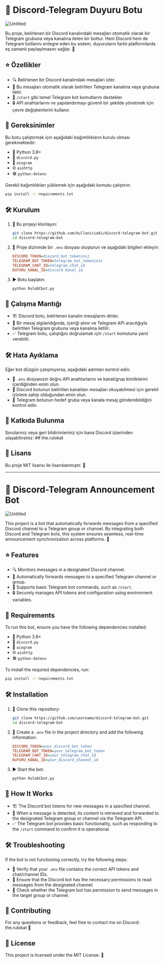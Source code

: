 # 🚀 Discord-Telegram Duyuru Botu
![Untitled](https://github.com/user-attachments/assets/235b3e26-000a-4b72-919d-5d30d4a75c9a)

Bu proje, belirlenen bir Discord kanalındaki mesajları otomatik olarak bir Telegram grubuna veya kanalına ileten bir bottur. Hem Discord hem de Telegram botlarını entegre eden bu sistem, duyuruların farklı platformlarda eş zamanlı paylaşılmasını sağlar. 📢

## ⭐ Özellikler
- 🔍 Belirlenen bir Discord kanalındaki mesajları izler.
- 🔄 Bu mesajları otomatik olarak belirtilen Telegram kanalına veya grubuna iletir.
- 📝 `/start` gibi temel Telegram bot komutlarını destekler.
- 🔒 API anahtarlarını ve yapılandırmayı güvenli bir şekilde yönetmek için çevre değişkenlerini kullanır.

## 📌 Gereksinimler
Bu botu çalıştırmak için aşağıdaki bağımlılıkların kurulu olması gerekmektedir:

- 🐍 Python 3.8+
- 🤖 `discord.py`
- 🤖 `aiogram`
- 🌐 `aiohttp`
- 🛠️ `python-dotenv`

Gerekli bağımlılıkları yüklemek için aşağıdaki komutu çalıştırın:
```bash
pip install -r requirements.txt
```

## 🛠️ Kurulum
1. 📂 Bu projeyi klonlayın:
   ```bash
   git clone https://github.com/kullaniciadi/discord-telegram-bot.git
   cd discord-telegram-bot
   ```
2. 📄 Proje dizininde bir `.env` dosyası oluşturun ve aşağıdaki bilgileri ekleyin:
   ```ini
   DISCORD_TOKEN=discord_bot_tokeniniz
   TELEGRAM_BOT_TOKEN=telegram_bot_tokeniniz
   TELEGRAM_CHAT_ID=telegram_chat_id
   DUYURU_KANAL_ID=discord_kanal_id
   ```
3. ▶️ Botu başlatın:
   ```bash
   python RuloDCbot.py
   ```

## 🔄 Çalışma Mantığı
- 🏗️ Discord botu, belirlenen kanalın mesajlarını dinler.
- 📩 Bir mesaj algılandığında, içeriği alınır ve Telegram API aracılığıyla belirtilen Telegram grubuna veya kanalına iletilir.
- ✅ Telegram botu, çalıştığını doğrulamak için `/start` komutuna yanıt verebilir.

## 🛠️ Hata Ayıklama
Eğer bot düzgün çalışmıyorsa, aşağıdaki adımları kontrol edin:
- 📌 `.env` dosyanızın doğru API anahtarlarını ve kanal/grup kimliklerini içerdiğinden emin olun.
- 🔑 Discord botunun belirtilen kanaldan mesajları okuyabilmesi için gerekli izinlere sahip olduğundan emin olun.
- 📲 Telegram botunun hedef gruba veya kanala mesaj gönderebildiğini kontrol edin.

## 🤝 Katkıda Bulunma
Sorularınız veya geri bildirimleriniz için bana Discord üzerinden ulaşabilirsiniz: ## the.rulokat

## 📜 Lisans
Bu proje MIT lisansı ile lisanslanmıştır. 📝

---

# 🚀 Discord-Telegram Announcement Bot
![Untitled](https://github.com/user-attachments/assets/46bc6d0a-3524-4694-97f4-bc6ee6477bfc)

This project is a bot that automatically forwards messages from a specified Discord channel to a Telegram group or channel. By integrating both Discord and Telegram bots, this system ensures seamless, real-time announcement synchronization across platforms. 📢

## ⭐ Features
- 🔍 Monitors messages in a designated Discord channel.
- 🔄 Automatically forwards messages to a specified Telegram channel or group.
- 📝 Supports basic Telegram bot commands, such as `/start`.
- 🔒 Securely manages API tokens and configuration using environment variables.

## 📌 Requirements
To run this bot, ensure you have the following dependencies installed:

- 🐍 Python 3.8+
- 🤖 `discord.py`
- 🤖 `aiogram`
- 🌐 `aiohttp`
- 🛠️ `python-dotenv`

To install the required dependencies, run:
```bash
pip install -r requirements.txt
```

## 🛠️ Installation
1. 📂 Clone this repository:
   ```bash
   git clone https://github.com/username/discord-telegram-bot.git
   cd discord-telegram-bot
   ```
2. 📄 Create a `.env` file in the project directory and add the following information:
   ```ini
   DISCORD_TOKEN=your_discord_bot_token
   TELEGRAM_BOT_TOKEN=your_telegram_bot_token
   TELEGRAM_CHAT_ID=your_telegram_chat_id
   DUYURU_KANAL_ID=your_discord_channel_id
   ```
3. ▶️ Start the bot:
   ```bash
   python RuloDCbot.py
   ```

## 🔄 How It Works
- 🏗️ The Discord bot listens for new messages in a specified channel.
- 📩 When a message is detected, its content is retrieved and forwarded to the designated Telegram group or channel via the Telegram API.
- ✅ The Telegram bot provides basic functionality, such as responding to the `/start` command to confirm it is operational.

## 🛠️ Troubleshooting
If the bot is not functioning correctly, try the following steps:
- 📌 Verify that your `.env` file contains the correct API tokens and chat/channel IDs.
- 🔑 Ensure that the Discord bot has the necessary permissions to read messages from the designated channel.
- 📲 Check whether the Telegram bot has permission to send messages in the target group or channel.

## 🤝 Contributing
For any questions or feedback, feel free to contact me on Discord: the.rulokat 🎯

## 📜 License
This project is licensed under the MIT License. 📝

